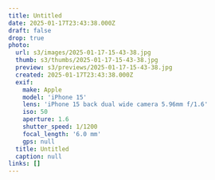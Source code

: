 ```yaml
---
title: Untitled
date: 2025-01-17T23:43:38.000Z
draft: false
drop: true
photo:
  url: s3/images/2025-01-17-15-43-38.jpg
  thumb: s3/thumbs/2025-01-17-15-43-38.jpg
  preview: s3/previews/2025-01-17-15-43-38.jpg
  created: 2025-01-17T23:43:38.000Z
  exif:
    make: Apple
    model: 'iPhone 15'
    lens: 'iPhone 15 back dual wide camera 5.96mm f/1.6'
    iso: 50
    aperture: 1.6
    shutter_speed: 1/1200
    focal_length: '6.0 mm'
    gps: null
  title: Untitled
  caption: null
links: []
---
```


